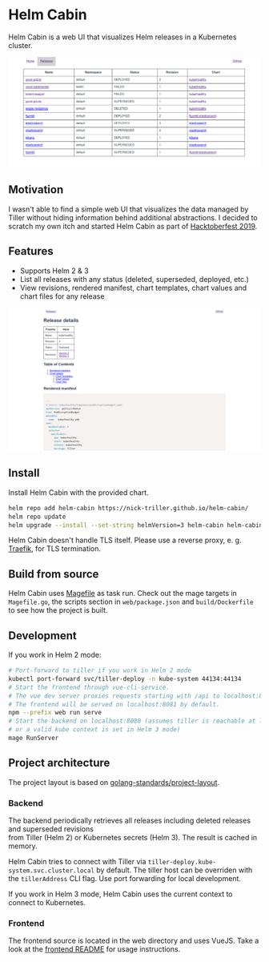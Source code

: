# Helm Cabin

Helm Cabin is a web UI that visualizes Helm releases 
in a Kubernetes cluster. 

![overview page screenshot](./screenshots/overview.png)

## Motivation
 
I wasn't able to find a simple web UI that visualizes the data managed by 
Tiller without hiding information behind additional abstractions. 
I decided to scratch my own itch and started Helm Cabin as part of 
[Hacktoberfest 2019](https://hacktoberfest.digitalocean.com/). 

## Features

- Supports Helm 2 & 3
- List all releases with any status (deleted, superseded, deployed, etc.)
- View revisions, rendered manifest, chart templates, chart values and chart files for any release

![release details page screenshot](./screenshots/release_details.png)

## Install

Install Helm Cabin with the provided chart. 

```bash
helm repo add helm-cabin https://nick-triller.github.io/helm-cabin/
helm repo update
helm upgrade --install --set-string helmVersion=3 helm-cabin helm-cabin/helm-cabin
```

Helm Cabin doesn't handle TLS itself. Please use a reverse proxy, 
e. g. [Traefik](https://traefik.io/), for TLS termination.

## Build from source

Helm Cabin uses [Magefile](https://github.com/magefile/mage) as task run. 
Check out the mage targets in `Magefile.go`, the scripts section in `web/package.json` 
and `build/Dockerfile` to see how the project is built. 

## Development

If you work in Helm 2 mode:

```bash
# Port-forward to tiller if you work in Helm 2 mode
kubectl port-forward svc/tiller-deploy -n kube-system 44134:44134
# Start the frontend through vue-cli-service. 
# The vue dev server proxies requests starting with /api to localhost:8080
# The frontend will be served on localhost:8081 by default.
npm --prefix web run serve
# Start the backend on localhost:8080 (assumes tiller is reachable at localhost:44134 in Helm 2 mode
# or a valid kube context is set in Helm 3 mode)
mage RunServer
```

## Project architecture

The project layout is based on 
[golang-standards/project-layout](https://github.com/golang-standards/project-layout).

### Backend

The backend periodically retrieves all releases including deleted releases and superseded revisions  
from Tiller (Helm 2) or Kubernetes secrets (Helm 3). 
The result is cached in memory. 

Helm Cabin tries to connect with Tiller via `tiller-deploy.kube-system.svc.cluster.local` by default. 
The tiller host can be overriden with the `tillerAddress` CLI flag.
Use port forwarding for local development.

If you work in Helm 3 mode, Helm Cabin uses the current context to 
connect to Kubernetes.

### Frontend

The frontend source is located in the web directory and uses VueJS. 
Take a look at the [frontend README](./web/README.md) for usage instructions. 
